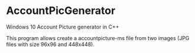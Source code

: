 # AccountPicGenerator
Windows 10 Account Picture generator in C++

This program allows create a accountpicture-ms file from two images (JPG files with size 96x96 and 448x448).
